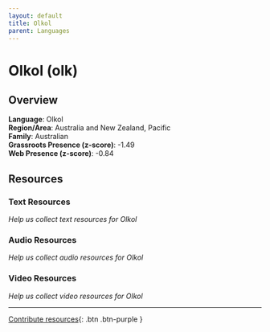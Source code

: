 ```yaml
---
layout: default
title: Olkol
parent: Languages
---
```


# Olkol (olk)

## Overview

**Language**: Olkol  
**Region/Area**: Australia and New Zealand, Pacific  
**Family**: Australian  
**Grassroots Presence (z-score)**: -1.49  
**Web Presence (z-score)**: -0.84  

## Resources

### Text Resources
*Help us collect text resources for Olkol*

### Audio Resources
*Help us collect audio resources for Olkol*

### Video Resources
*Help us collect video resources for Olkol*

---

[Contribute resources](https://forms.office.com/e/1SfLJx3u1r){: .btn .btn-purple }
